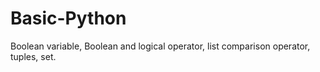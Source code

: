 # Basic-Python
Boolean variable, Boolean and logical operator, list comparison operator, tuples, set.
